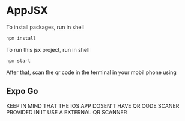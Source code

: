 # AppJSX
To install packages, run in shell
```bash
npm install
```

To run this jsx project, run in shell
```bash
npm start
```
After that, scan the qr code in the terminal in your mobil phone
using 

## Expo Go
KEEP IN MIND THAT THE IOS APP DOSEN'T HAVE QR CODE SCANER PROVIDED IN IT
USE A EXTERNAL QR SCANNER


